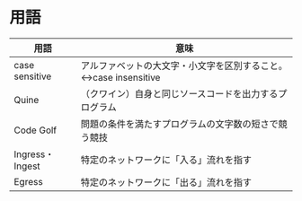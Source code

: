 # 用語

|用語|意味|
|---|---|
|case sensitive|アルファベットの大文字・小文字を区別すること。↔︎case insensitive|
|Quine|（クワイン）自身と同じソースコードを出力するプログラム|
|Code Golf|問題の条件を満たすプログラムの文字数の短さで競う競技|
| Ingress・Ingest | 特定のネットワークに「入る」流れを指す |
| Egress | 特定のネットワークに「出る」流れを指す |

